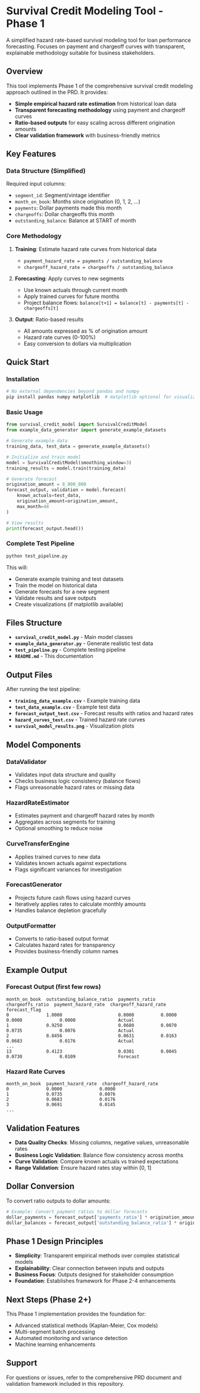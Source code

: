 # Survival Credit Modeling Tool - Phase 1

A simplified hazard rate-based survival modeling tool for loan performance forecasting. Focuses on payment and chargeoff curves with transparent, explainable methodology suitable for business stakeholders.

## Overview

This tool implements Phase 1 of the comprehensive survival credit modeling approach outlined in the PRD. It provides:

- **Simple empirical hazard rate estimation** from historical loan data
- **Transparent forecasting methodology** using payment and chargeoff curves
- **Ratio-based outputs** for easy scaling across different origination amounts
- **Clear validation framework** with business-friendly metrics

## Key Features

### Data Structure (Simplified)
Required input columns:
- `segment_id`: Segment/vintage identifier
- `month_on_book`: Months since origination (0, 1, 2, ...)
- `payments`: Dollar payments made this month
- `chargeoffs`: Dollar chargeoffs this month  
- `outstanding_balance`: Balance at START of month

### Core Methodology
1. **Training**: Estimate hazard rate curves from historical data
   - `payment_hazard_rate = payments / outstanding_balance`
   - `chargeoff_hazard_rate = chargeoffs / outstanding_balance`

2. **Forecasting**: Apply curves to new segments
   - Use known actuals through current month
   - Apply trained curves for future months
   - Project balance flows: `balance[t+1] = balance[t] - payments[t] - chargeoffs[t]`

3. **Output**: Ratio-based results
   - All amounts expressed as % of origination amount
   - Hazard rate curves (0-100%)
   - Easy conversion to dollars via multiplication

## Quick Start

### Installation
```python
# No external dependencies beyond pandas and numpy
pip install pandas numpy matplotlib  # matplotlib optional for visualization
```

### Basic Usage

```python
from survival_credit_model import SurvivalCreditModel
from example_data_generator import generate_example_datasets

# Generate example data
training_data, test_data = generate_example_datasets()

# Initialize and train model
model = SurvivalCreditModel(smoothing_window=3)
training_results = model.train(training_data)

# Generate forecast
origination_amount = 8_000_000
forecast_output, validation = model.forecast(
    known_actuals=test_data,
    origination_amount=origination_amount,
    max_month=48
)

# View results
print(forecast_output.head())
```

### Complete Test Pipeline
```bash
python test_pipeline.py
```

This will:
- Generate example training and test datasets
- Train the model on historical data
- Generate forecasts for a new segment
- Validate results and save outputs
- Create visualizations (if matplotlib available)

## Files Structure

- **`survival_credit_model.py`** - Main model classes
- **`example_data_generator.py`** - Generate realistic test data
- **`test_pipeline.py`** - Complete testing pipeline
- **`README.md`** - This documentation

## Output Files

After running the test pipeline:
- **`training_data_example.csv`** - Example training data
- **`test_data_example.csv`** - Example test data  
- **`forecast_output_test.csv`** - Forecast results with ratios and hazard rates
- **`hazard_curves_test.csv`** - Trained hazard rate curves
- **`survival_model_results.png`** - Visualization plots

## Model Components

### DataValidator
- Validates input data structure and quality
- Checks business logic consistency (balance flows)
- Flags unreasonable hazard rates or missing data

### HazardRateEstimator  
- Estimates payment and chargeoff hazard rates by month
- Aggregates across segments for training
- Optional smoothing to reduce noise

### CurveTransferEngine
- Applies trained curves to new data
- Validates known actuals against expectations
- Flags significant variances for investigation

### ForecastGenerator
- Projects future cash flows using hazard curves
- Iteratively applies rates to calculate monthly amounts
- Handles balance depletion gracefully

### OutputFormatter
- Converts to ratio-based output format
- Calculates hazard rates for transparency
- Provides business-friendly column names

## Example Output

### Forecast Output (first few rows)
```
month_on_book  outstanding_balance_ratio  payments_ratio  chargeoffs_ratio  payment_hazard_rate  chargeoff_hazard_rate  forecast_flag
0              1.0000                     0.0000          0.0000           0.0000              0.0000                Actual
1              0.9250                     0.0680          0.0070           0.0735              0.0076                Actual  
2              0.8456                     0.0631          0.0163           0.0683              0.0176                Actual
...
13             0.4123                     0.0301          0.0045           0.0730              0.0109                Forecast
```

### Hazard Rate Curves
```
month_on_book  payment_hazard_rate  chargeoff_hazard_rate
0              0.0000              0.0000
1              0.0735              0.0076
2              0.0683              0.0176
3              0.0691              0.0145
...
```

## Validation Features

- **Data Quality Checks**: Missing columns, negative values, unreasonable rates
- **Business Logic Validation**: Balance flow consistency across months
- **Curve Validation**: Compare known actuals vs trained expectations
- **Range Validation**: Ensure hazard rates stay within [0, 1]

## Dollar Conversion

To convert ratio outputs to dollar amounts:
```python
# Example: Convert payment ratios to dollar forecasts
dollar_payments = forecast_output['payments_ratio'] * origination_amount
dollar_balances = forecast_output['outstanding_balance_ratio'] * origination_amount
```

## Phase 1 Design Principles

- **Simplicity**: Transparent empirical methods over complex statistical models
- **Explainability**: Clear connection between inputs and outputs
- **Business Focus**: Outputs designed for stakeholder consumption
- **Foundation**: Establishes framework for Phase 2-4 enhancements

## Next Steps (Phase 2+)

This Phase 1 implementation provides the foundation for:
- Advanced statistical methods (Kaplan-Meier, Cox models)
- Multi-segment batch processing
- Automated monitoring and variance detection
- Machine learning enhancements

## Support

For questions or issues, refer to the comprehensive PRD document and validation framework included in this repository.